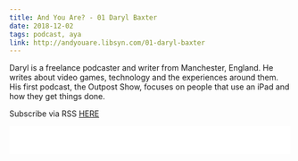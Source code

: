 ```yaml
---
title: And You Are? - 01 Daryl Baxter
date: 2018-12-02
tags: podcast, aya
link: http://andyouare.libsyn.com/01-daryl-baxter
---
```

Daryl is a freelance podcaster and writer from Manchester, England. He writes about video games, technology and the experiences around them. His first podcast, the Outpost Show, focuses on people that use an iPad and how they get things done.

Subscribe via RSS [HERE](http://andyouare.libsyn.com/rss)

<iframe style="border: none" src="//html5-player.libsyn.com/embed/episode/id/7764575/height/100/theme/standard-mini/thumbnail/no/preload/no/direction/backward/" height="50" width="100%" scrolling="no"  allowfullscreen webkitallowfullscreen mozallowfullscreen oallowfullscreen msallowfullscreen></iframe>
